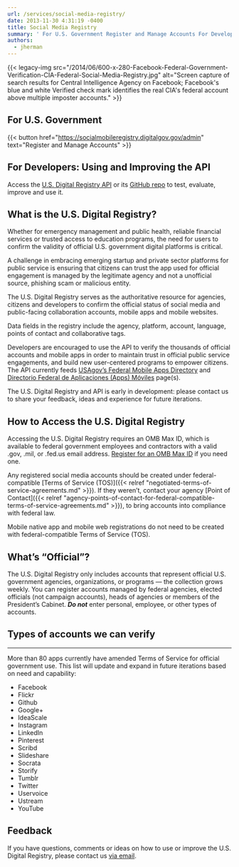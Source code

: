 ```yaml
---
url: /services/social-media-registry/
date: 2013-11-30 4:31:19 -0400
title: Social Media Registry
summary: ' For U.S. Government Register and Manage Accounts For Developers: Using and Improving the API Access the U.S. Digital Registry API or its GitHub'
authors:
  - jherman
---
```


{{< legacy-img src="/2014/06/600-x-280-Facebook-Federal-Government-Verification-CIA-Federal-Social-Media-Registry.jpg" alt="Screen capture of search results for Central Intelligence Agency on Facebook; Facebook's blue and white Verified check mark identifies the real CIA's federal account above multiple imposter accounts." >}}

## For U.S. Government

{{< button href="https://socialmobileregistry.digitalgov.gov/admin" text="Register and Manage Accounts" >}}

## For Developers: Using and Improving the API

Access the [U.S. Digital Registry API](https://socialmobileregistry.digitalgov.gov/) or its [GitHub repo](https://github.com/ctacdev/social-media-registry) to test, evaluate, improve and use it.

## What is the U.S. Digital Registry?

Whether for emergency management and public health, reliable financial services or trusted access to education programs, the need for users to confirm the validity of official U.S. government digital platforms is critical.

A challenge in embracing emerging startup and private sector platforms for public service is ensuring that citizens can trust the app used for official engagement is managed by the legitimate agency and not a unofficial source, phishing scam or malicious entity.

The U.S. Digital Registry serves as the authoritative resource for agencies, citizens and developers to confirm the official status of social media and public-facing collaboration accounts, mobile apps and mobile websites.

Data fields in the registry include the agency, platform, account, language, points of contact and collaborative tags.

Developers are encouraged to use the API to verify the thousands of official accounts and mobile apps in order to maintain trust in official public service engagements, and build new user-centered programs to empower citizens. The API currently feeds [USAgov’s Federal Mobile Apps Directory](https://www.usa.gov/mobile-apps) and [Directorio Federal de Aplicaciones (Apps) Móviles](https://gobierno.usa.gov/apps-moviles) page(s).

The U.S. Digital Registry and API is early in development: please contact us to share your feedback, ideas and experience for future iterations.

## **How to Access the U.S. Digital Registry**

Accessing the U.S. Digital Registry requires an OMB Max ID, which is available to federal government employees and contractors with a valid .gov, .mil, or .fed.us email address. [Register for an OMB Max ID](https://max.omb.gov/maxportal/registrationForm.action) if you need one.

Any registered social media accounts should be created under federal-compatible [Terms of Service (TOS)]({{< relref "negotiated-terms-of-service-agreements.md" >}}). If they weren’t, contact your agency [Point of Contact]({{< relref "agency-points-of-contact-for-federal-compatible-terms-of-service-agreements.md" >}}), to bring accounts into compliance with federal law.

Mobile native app and mobile web registrations do not need to be created with federal-compatible Terms of Service (TOS).

## **What’s “Official”?**

The U.S. Digital Registry only includes accounts that represent official U.S. government agencies, organizations, or programs &#8212; the collection grows weekly. You can register accounts managed by federal agencies, elected officials (not campaign accounts), heads of agencies or members of the President’s Cabinet. **_Do not_** enter personal, employee, or other types of accounts.

## Types of accounts we can verify

<hr style="border-style: none;border-width: 1px;margin: 0.5em auto 0.5em auto" />

More than 80 apps currently have amended Terms of Service for official government use. This list will update and expand in future iterations based on need and capability:

  * Facebook
  * Flickr
  * Github
  * Google+
  * IdeaScale
  * Instagram
  * LinkedIn
  * Pinterest
  * Scribd
  * Slideshare
  * Socrata
  * Storify
  * Tumblr
  * Twitter
  * Uservoice
  * Ustream
  * YouTube

## Feedback

If you have questions, comments or ideas on how to use or improve the U.S. Digital Registry, please contact us [via email](mailto:socialmediaregistry@gsa.gov).
